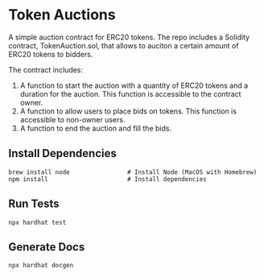 # Token Auctions

A simple auction contract for ERC20 tokens.
The repo includes a Solidity contract, TokenAuction.sol, that allows to auciton a certain amount of ERC20 tokens to bidders.

The contract includes:

1. A function to start the auction with a quantity of ERC20 tokens and a duration for the auction. This function is accessible to the contract owner. 
2. A function to allow users to place bids on tokens. This function is accessible to non-owner users.
3. A function to end the auction and fill the bids.


## Install Dependencies

```shell
brew install node                # Install Node (MacOS with Homebrew)
npm install                      # Install dependencies

```

##  Run Tests
```shell
npx hardhat test
```

## Generate Docs
```shell
npx hardhat docgen
```